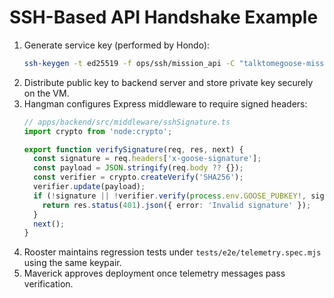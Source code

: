 # SSH-Based API Handshake Example

1. Generate service key (performed by Hondo):
   ```bash
   ssh-keygen -t ed25519 -f ops/ssh/mission_api -C "talktomegoose-mission"
   ```
2. Distribute public key to backend server and store private key securely on the VM.
3. Hangman configures Express middleware to require signed headers:
   ```ts
   // apps/backend/src/middleware/sshSignature.ts
   import crypto from 'node:crypto';

   export function verifySignature(req, res, next) {
     const signature = req.headers['x-goose-signature'];
     const payload = JSON.stringify(req.body ?? {});
     const verifier = crypto.createVerify('SHA256');
     verifier.update(payload);
     if (!signature || !verifier.verify(process.env.GOOSE_PUBKEY!, signature, 'base64')) {
       return res.status(401).json({ error: 'Invalid signature' });
     }
     next();
   }
   ```
4. Rooster maintains regression tests under `tests/e2e/telemetry.spec.mjs` using the same keypair.
5. Maverick approves deployment once telemetry messages pass verification.
